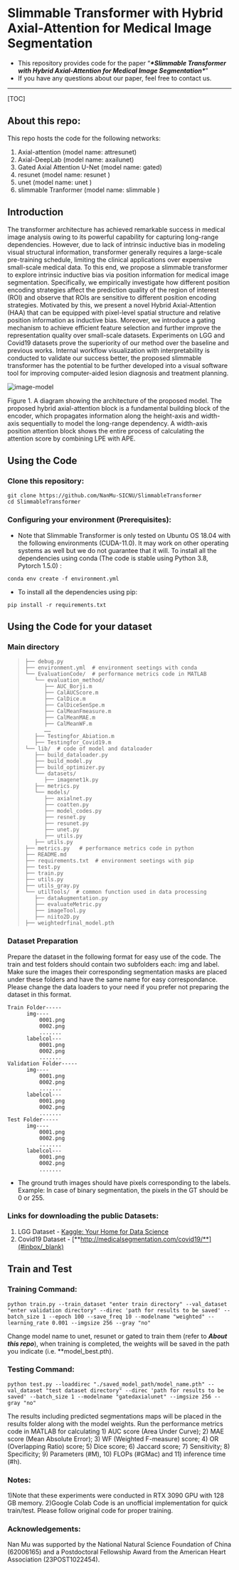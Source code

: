 # Slimmable Transformer with Hybrid Axial-Attention for Medical Image Segmentation

- This repository provides code for  the paper  “***\*Slimmable Transformer with Hybrid Axial-Attention for Medical Image Segmentation\****”
- If you have any questions about our paper, feel free to contact us.

------

[TOC]

## About this repo:

This repo hosts the code for the following networks:

1. Axial-attention (model name: attresunet)
2. Axial-DeepLab (model name: axailunet)
3. Gated Axial Attention U-Net (model name: gated)
4. resunet (model name: resunet )
5. unet (model name: unet )
6. slimmable Tranformer (model name: slimmable )

## Introduction

The transformer architecture has achieved remarkable success in medical image analysis owing to its powerful capability for capturing long-range dependencies. However, due to lack of intrinsic inductive bias in modeling visual structural information, transformer generally requires a large-scale pre-training schedule, limiting the clinical applications over expensive small-scale medical data. To this end, we propose a slimmable transformer to explore intrinsic inductive bias via position information for medical image segmentation. Specifically, we empirically investigate how different position encoding strategies affect the prediction quality of the region of interest (ROI) and observe that ROIs are sensitive to different position encoding strategies. Motivated by this, we present a novel Hybrid Axial-Attention (HAA) that can be equipped with pixel-level spatial structure and relative position information as inductive bias. Moreover, we introduce a gating mechanism to achieve efficient feature selection and further improve the representation quality over small-scale datasets. Experiments on LGG and Covid19 datasets prove the superiority of our method over the baseline and previous works. Internal workflow visualization with interpretability is conducted to validate our success better, the proposed slimmable transformer has the potential to be further developed into a visual software tool for improving computer-aided lesion diagnosis and treatment planning.

![image-model](./image-model.png)

Figure 1. A diagram showing the architecture of the proposed model. The proposed hybrid axial-attention block is a fundamental building block of the encoder, which propagates information along the height-axis and width-axis sequentially to model the long-range dependency. A width-axis position attention block shows the entire process of calculating the attention score by combining LPE with APE.

## Using the Code

### Clone this repository:

```
git clone https://github.com/NanMu-SICNU/SlimmableTransformer
cd SlimmableTransformer
```

### Configuring your environment (Prerequisites):

- Note that Slimmable Transformer is only tested on Ubuntu OS 18.04 with the following environments (CUDA-11.0). It may work on other operating systems as well but we do not guarantee that it will. To install all the dependencies using conda (The code is stable using Python 3.8, Pytorch 1.5.0) :

```
conda env create -f environment.yml
```

- To install all the dependencies using pip:

```
pip install -r requirements.txt
```

## Using the Code for your dataset

### Main directory

> ```
> ├── debug.py
> ├── environment.yml  # environment seetings with conda
> └── EvaluationCode/  # performance metrics code in MATLAB
>    └── evaluation_method/
>       ├── AUC_Borji.m
>       ├── CalAUCScore.m
>       ├── CalDice.m
>       ├── CalDiceSenSpe.m
>       ├── CalMeanFmeasure.m
>       ├── CalMeanMAE.m
>       ├── CalMeanWF.m
> 		……
>    ├── Testingfor_Abiation.m
>    ├── Testingfor_Covid19.m
> └── lib/  # code of model and dataloader
>    ├── build_dataloader.py
>    ├── build_model.py
>    ├── build_optimizer.py
>    └── datasets/
>       ├── imagenet1k.py
>    ├── metrics.py
>    └── models/
>       ├── axialnet.py
>       ├── coatten.py
>       ├── model_codes.py
>       ├── resnet.py
>       ├── resunet.py
>       ├── unet.py
>       ├── utils.py
>    ├── utils.py
> ├── metrics.py   # performance metrics code in python
> ├── README.md
> ├── requirements.txt  # environment seetings with pip
> ├── test.py
> ├── train.py
> ├── utils.py
> ├── utils_gray.py
> └── utilTools/  # common function used in data processing
>    ├── dataAugmentation.py
>    ├── evaluateMetric.py
>    ├── imageTool.py
>    ├── niito2D.py
> ├── weightedrfinal_model.pth
> ```

### Dataset Preparation

Prepare the dataset in the following format for easy use of the code. The train and test folders should contain two subfolders each: img and label. Make sure the images their corresponding segmentation masks are placed under these folders and have the same name for easy correspondance. Please change the data loaders to your need if you prefer not preparing the dataset in this format.

```
Train Folder-----
      img----
          0001.png
          0002.png
          .......
      labelcol---
          0001.png
          0002.png
          .......
Validation Folder-----
      img----
          0001.png
          0002.png
          .......
      labelcol---
          0001.png
          0002.png
          .......
Test Folder-----
      img----
          0001.png
          0002.png
          .......
      labelcol---
          0001.png
          0002.png
          .......
```

- The ground truth images should have pixels corresponding to the labels. Example: In case of binary segmentation, the pixels in the GT should be 0 or 255.

### Links for downloading the public Datasets:

1. LGG Dataset -  [Kaggle: Your Home for Data Science](https://www.kaggle.com/datasets/mateuszbuda/lgg-mri-segmentation)
2. Covid19 Dataset - [**http://medicalsegmentation.com/covid19/**](#inbox/_blank)

## Train and Test

### Training Command:

```
python train.py --train_dataset "enter train directory" --val_dataset "enter validation directory" --direc 'path for results to be saved' --batch_size 1 --epoch 100 --save_freq 10 --modelname "weighted" --learning_rate 0.001 --imgsize 256 --gray "no"
```

Change model name to unet, resunet or gated to train them (refer to ***About this repo***), when training is completed, the weights will be saved in the path you indicate (i.e. **model_best.pth). 

### Testing Command:

```
python test.py --loaddirec "./saved_model_path/model_name.pth" --val_dataset "test dataset directory" --direc 'path for results to be saved' --batch_size 1 --modelname "gatedaxialunet" --imgsize 256 --gray "no"
```

The results including predicted segmentations maps will be placed in the results folder along with the model weights. Run the performance metrics code in MATLAB for calculating 1) AUC score (Area Under Curve); 2) MAE score (Mean Absolute Error); 3) WF (Weighted F-measure) score; 4) OR (Overlapping Ratio) score; 5) Dice score; 6) Jaccard score; 7) Sensitivity; 8) Specificity; 9) Parameters (#M), 10) FLOPs (#GMac) and 11) inference time (#h).

### Notes:

1)Note that these experiments were conducted in RTX 3090 GPU with 128 GB memory. 2)Google Colab Code is an unofficial implementation for quick train/test. Please follow original code for proper training.

### Acknowledgements:

Nan Mu was supported by the National Natural Science Foundation of China (62006165) and a Postdoctoral Fellowship Award from the American Heart Association (23POST1022454).
